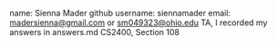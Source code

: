 name: Sienna Mader
github username: siennamader
email: madersienna@gmail.com or sm049323@ohio.edu
TA, I recorded my answers in answers.md
CS2400, Section 108
